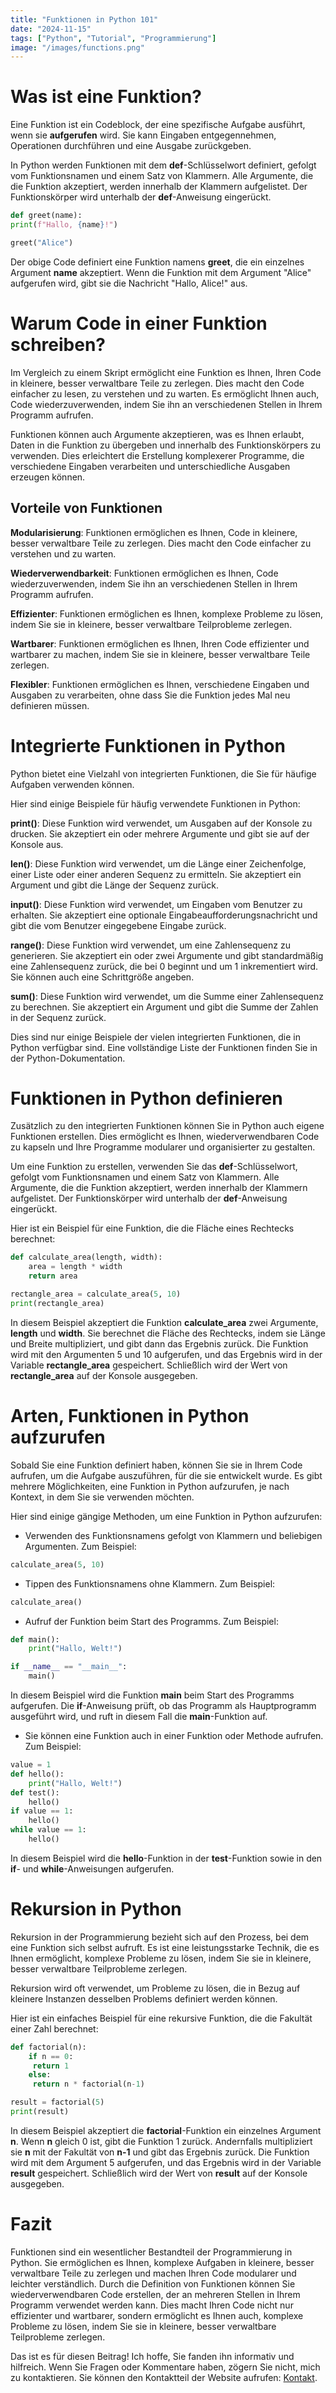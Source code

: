 ```yaml
---
title: "Funktionen in Python 101"
date: "2024-11-15"
tags: ["Python", "Tutorial", "Programmierung"]
image: "/images/functions.png"
---
```


# Was ist eine Funktion?

Eine Funktion ist ein Codeblock, der eine spezifische Aufgabe ausführt, wenn sie **aufgerufen** wird. Sie kann Eingaben
entgegennehmen, Operationen durchführen und eine Ausgabe zurückgeben.

In Python werden Funktionen mit dem **def**-Schlüsselwort definiert, gefolgt vom Funktionsnamen und einem Satz von
Klammern. Alle Argumente, die die Funktion akzeptiert, werden innerhalb der Klammern aufgelistet. Der Funktionskörper
wird unterhalb der **def**-Anweisung eingerückt.

```python
def greet(name):
print(f"Hallo, {name}!")

greet("Alice")
```

Der obige Code definiert eine Funktion namens **greet**, die ein einzelnes Argument **name** akzeptiert. Wenn die
Funktion mit dem Argument "Alice" aufgerufen wird, gibt sie die Nachricht "Hallo, Alice!" aus.

# Warum Code in einer Funktion schreiben?

Im Vergleich zu einem Skript ermöglicht eine Funktion es Ihnen, Ihren Code in kleinere, besser verwaltbare Teile zu
zerlegen. Dies macht den Code einfacher zu lesen, zu verstehen und zu warten. Es ermöglicht Ihnen auch, Code
wiederzuverwenden, indem Sie ihn an verschiedenen Stellen in Ihrem Programm aufrufen.

Funktionen können auch Argumente akzeptieren, was es Ihnen erlaubt, Daten in die Funktion zu übergeben und innerhalb des
Funktionskörpers zu verwenden. Dies erleichtert die Erstellung komplexerer Programme, die verschiedene Eingaben
verarbeiten und unterschiedliche Ausgaben erzeugen können.

## Vorteile von Funktionen

**Modularisierung**: Funktionen ermöglichen es Ihnen, Code in kleinere, besser verwaltbare Teile zu zerlegen. Dies macht
  den Code einfacher zu verstehen und zu warten.

**Wiederverwendbarkeit**: Funktionen ermöglichen es Ihnen, Code wiederzuverwenden, indem Sie ihn an verschiedenen Stellen
  in Ihrem Programm aufrufen.

**Effizienter**: Funktionen ermöglichen es Ihnen, komplexe Probleme zu lösen, indem Sie sie in kleinere, besser
 verwaltbare Teilprobleme zerlegen.

**Wartbarer**: Funktionen ermöglichen es Ihnen, Ihren Code effizienter und wartbarer zu machen, indem Sie sie in kleinere,
  besser verwaltbare Teile zerlegen.

**Flexibler**: Funktionen ermöglichen es Ihnen, verschiedene Eingaben und Ausgaben zu verarbeiten, ohne dass Sie die
  Funktion jedes Mal neu definieren müssen.

# Integrierte Funktionen in Python

Python bietet eine Vielzahl von integrierten Funktionen, die Sie für häufige Aufgaben verwenden können.

Hier sind einige Beispiele für häufig verwendete Funktionen in Python:

**print()**: Diese Funktion wird verwendet, um Ausgaben auf der Konsole zu drucken. Sie akzeptiert ein oder mehrere
Argumente und gibt sie auf der Konsole aus.

**len()**: Diese Funktion wird verwendet, um die Länge einer Zeichenfolge, einer Liste oder einer anderen Sequenz zu
ermitteln. Sie akzeptiert ein Argument und gibt die Länge der Sequenz zurück.

**input()**: Diese Funktion wird verwendet, um Eingaben vom Benutzer zu erhalten. Sie akzeptiert eine optionale
Eingabeaufforderungsnachricht und gibt die vom Benutzer eingegebene Eingabe zurück.

**range()**: Diese Funktion wird verwendet, um eine Zahlensequenz zu generieren. Sie akzeptiert ein oder zwei Argumente
und gibt standardmäßig eine Zahlensequenz zurück, die bei 0 beginnt und um 1 inkrementiert wird. Sie können auch eine
Schrittgröße angeben.

**sum()**: Diese Funktion wird verwendet, um die Summe einer Zahlensequenz zu berechnen. Sie akzeptiert ein Argument und
gibt die Summe der Zahlen in der Sequenz zurück.

Dies sind nur einige Beispiele der vielen integrierten Funktionen, die in Python verfügbar sind. Eine vollständige Liste
der Funktionen finden Sie in der Python-Dokumentation.

# Funktionen in Python definieren

Zusätzlich zu den integrierten Funktionen können Sie in Python auch eigene Funktionen erstellen. Dies ermöglicht es
Ihnen, wiederverwendbaren Code zu kapseln und Ihre Programme modularer und organisierter zu gestalten.

Um eine Funktion zu erstellen, verwenden Sie das **def**-Schlüsselwort, gefolgt vom Funktionsnamen und einem Satz von
Klammern. Alle Argumente, die die Funktion akzeptiert, werden innerhalb der Klammern aufgelistet. Der Funktionskörper
wird unterhalb der **def**-Anweisung eingerückt.

Hier ist ein Beispiel für eine Funktion, die die Fläche eines Rechtecks berechnet:

```python
def calculate_area(length, width):
    area = length * width
    return area

rectangle_area = calculate_area(5, 10)
print(rectangle_area)
```

In diesem Beispiel akzeptiert die Funktion **calculate_area** zwei Argumente, **length** und **width**. Sie berechnet
die Fläche des Rechtecks, indem sie Länge und Breite multipliziert, und gibt dann das Ergebnis zurück. Die Funktion wird
mit den Argumenten 5 und 10 aufgerufen, und das Ergebnis wird in der Variable **rectangle_area** gespeichert.
Schließlich wird der Wert von **rectangle_area** auf der Konsole ausgegeben.

# Arten, Funktionen in Python aufzurufen

Sobald Sie eine Funktion definiert haben, können Sie sie in Ihrem Code aufrufen, um die Aufgabe auszuführen, für die sie
entwickelt wurde. Es gibt mehrere Möglichkeiten, eine Funktion in Python aufzurufen, je nach Kontext, in dem Sie sie
verwenden möchten.

Hier sind einige gängige Methoden, um eine Funktion in Python aufzurufen:

- Verwenden des Funktionsnamens gefolgt von Klammern und beliebigen Argumenten. Zum Beispiel:

```python
calculate_area(5, 10)
```

- Tippen des Funktionsnamens ohne Klammern. Zum Beispiel:

```python
calculate_area()
```

- Aufruf der Funktion beim Start des Programms. Zum Beispiel:

```python
def main():
    print("Hallo, Welt!")

if __name__ == "__main__":
    main()
```

In diesem Beispiel wird die Funktion **main** beim Start des Programms aufgerufen. Die **if**-Anweisung prüft, ob das
Programm als Hauptprogramm ausgeführt wird, und ruft in diesem Fall die **main**-Funktion auf.

- Sie können eine Funktion auch in einer Funktion oder Methode aufrufen. Zum Beispiel:

```python
value = 1
def hello():
    print("Hallo, Welt!")
def test():
    hello()
if value == 1:
    hello()
while value == 1:
    hello()
```

In diesem Beispiel wird die **hello**-Funktion in der **test**-Funktion sowie in den **if**- und **while**-Anweisungen
aufgerufen.

# Rekursion in Python

Rekursion in der Programmierung bezieht sich auf den Prozess, bei dem eine Funktion sich selbst aufruft. Es ist eine
leistungsstarke Technik, die es Ihnen ermöglicht, komplexe Probleme zu lösen, indem Sie sie in kleinere, besser
verwaltbare Teilprobleme zerlegen.

Rekursion wird oft verwendet, um Probleme zu lösen, die in Bezug auf kleinere Instanzen desselben Problems definiert
werden können.

Hier ist ein einfaches Beispiel für eine rekursive Funktion, die die Fakultät einer Zahl berechnet:

```python
def factorial(n):
    if n == 0:
     return 1
    else:
     return n * factorial(n-1)

result = factorial(5)
print(result)
```

In diesem Beispiel akzeptiert die **factorial**-Funktion ein einzelnes Argument **n**. Wenn **n** gleich 0 ist, gibt die
Funktion 1 zurück. Andernfalls multipliziert sie **n** mit der Fakultät von **n-1** und gibt das Ergebnis zurück. Die
Funktion wird mit dem Argument 5 aufgerufen, und das Ergebnis wird in der Variable **result** gespeichert. Schließlich
wird der Wert von **result** auf der Konsole ausgegeben.

# Fazit

Funktionen sind ein wesentlicher Bestandteil der Programmierung in Python. Sie ermöglichen es Ihnen, komplexe Aufgaben
in kleinere, besser verwaltbare Teile zu zerlegen und machen Ihren Code modularer und leichter verständlich. Durch die
Definition von Funktionen können Sie wiederverwendbaren Code erstellen, der an mehreren Stellen in Ihrem Programm
verwendet werden kann. Dies macht Ihren Code nicht nur effizienter und wartbarer, sondern ermöglicht es Ihnen auch,
komplexe Probleme zu lösen, indem Sie sie in kleinere, besser verwaltbare Teilprobleme zerlegen.

Das ist es für diesen Beitrag! Ich hoffe, Sie fanden ihn informativ und hilfreich. Wenn Sie Fragen oder Kommentare
haben, zögern Sie nicht, mich zu kontaktieren. Sie können den Kontaktteil der Website aufrufen: [Kontakt](/contact).
